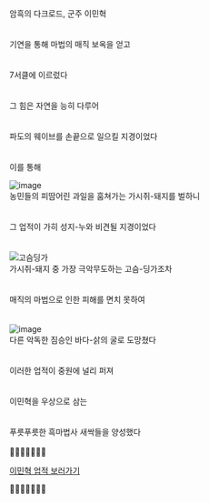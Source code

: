 <br><br>
암흑의 다크로드, 군주 이민혁
<br><br><br>
기연을 통해 마법의 매직 보옥을 얻고
<br><br><br>
7서클에 이르렀다
<br><br><br>
그 힘은 자연을 능히 다루어
<br><br><br>
파도의 웨이브를 손끝으로 일으킬 지경이었다
<br><br><br>
이를 통해
<br>

![image](https://i.postimg.cc/vDySF4kx/173139125a351cd98.jpg)
<br>
농민들의 피땀어린 과일을 훔쳐가는 가시쥐-돼지를 벌하니
<br><br><br>
그 업적이 가히 성지-누와 비견될 지경이었다
<br><br><br>
![고슴딩가](https://i.postimg.cc/m1TdQnCy/1881a62584d4f1d11.jpg)<br>
가시쥐-돼지 중 가장 극악무도하는 고슴-딩가조차
<br><br><br>
매직의 마법으로 인한 피해를 면치 못하여
<br><br><br>
![image](https://i.postimg.cc/0rCX881W/1753798330.jpg)
<br>
다른 악독한 짐승인 바다-삵의 굴로 도망쳤다
<br><br><br>
이러한 업적이 중원에 널리 퍼져
<br><br><br>
이민혁을 우상으로 삼는
<br><br><br>
푸릇푸릇한 흑마법사 새싹들을 양성했다
<br><br>
🔽🔽🔽🔽🔽🔽🔽
<br>

[이민혁 업적 보러가기](https://www.acmicpc.net/problem/3055)

🔼🔼🔼🔼🔼🔼🔼